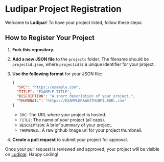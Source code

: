 # Ludipar Project Registration

Welcome to **Ludipar**! To have your project listed, follow these steps:

## How to Register Your Project

1. **Fork this repository.**
2. **Add a new JSON file** to the `projects` folder. The filename should be `projectid.json`, where `projectid` is a unique identifier for your project.
3. **Use the following format** for your JSON file:
   
   ```json
   {
     "SRC": "https://example.com",
     "TITLE": "EXAMPLE TITLE",
     "DESCRIPTION": "A short description of your project.",
     "THUMBNAIL": "https://EXAMPLERAWGITHUBFILEURL.com"
   }
   ```
   
   - `SRC`: The URL where your project is hosted.
   - `TITLE`: The name of your project (all caps).
   - `DESCRIPTION`: A brief summary of your project.
   - `THUMBNAIL`: A raw github image url for your project thumbnail.
4. **Create a pull request** to submit your project for approval.

Once your pull request is reviewed and approved, your project will be visible on [Ludipar](https://ludipar.pages.dev/). Happy coding!
